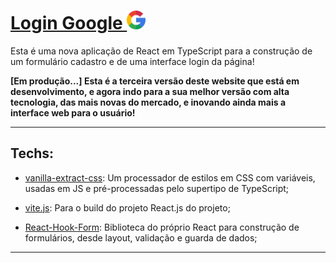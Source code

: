 # [Login Google <img height="30px" src="https://github.com/JoaoIto/LoginForm-Google/blob/main/assets/icons/google.png?raw=true">](https://google-form-m5cfa9cyt-joaoito.vercel.app/)

Esta é uma nova aplicação de React em TypeScript para a construção de um formulário cadastro e de uma interface login da página!

**[Em produção...] Esta é a terceira versão deste website que está em desenvolvimento, e agora indo para a sua melhor versão com alta tecnologia, das mais novas do mercado, e inovando ainda mais a interface web para o usuário!**

---

## Techs:

- [vanilla-extract-css](https://vanilla-extract.style/): Um processador de estilos em CSS com variáveis, usadas em JS e pré-processadas pelo supertipo de TypeScript;

- [vite.js](https://vitejs.dev/): Para o build do projeto React.js do projeto;

- [React-Hook-Form](https://react-hook-form.com/): Biblioteca do próprio React para construção de formulários, desde layout, validação e guarda de dados;

---
